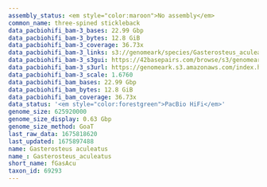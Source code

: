 ```yaml
---
assembly_status: <em style="color:maroon">No assembly</em>
common_name: three-spined stickleback
data_pacbiohifi_bam-3_bases: 22.99 Gbp
data_pacbiohifi_bam-3_bytes: 12.8 GiB
data_pacbiohifi_bam-3_coverage: 36.73x
data_pacbiohifi_bam-3_links: s3://genomeark/species/Gasterosteus_aculeatus/fGasAcu3/genomic_data/pacbio_hifi/<br>
data_pacbiohifi_bam-3_s3gui: https://42basepairs.com/browse/s3/genomeark/species/Gasterosteus_aculeatus/fGasAcu3/genomic_data/pacbio_hifi/
data_pacbiohifi_bam-3_s3url: https://genomeark.s3.amazonaws.com/index.html?prefix=species/Gasterosteus_aculeatus/fGasAcu3/genomic_data/pacbio_hifi/
data_pacbiohifi_bam-3_scale: 1.6760
data_pacbiohifi_bam_bases: 22.99 Gbp
data_pacbiohifi_bam_bytes: 12.8 GiB
data_pacbiohifi_bam_coverage: 36.73x
data_status: '<em style="color:forestgreen">PacBio HiFi</em>'
genome_size: 625920000
genome_size_display: 0.63 Gbp
genome_size_method: GoaT
last_raw_data: 1675818620
last_updated: 1675897488
name: Gasterosteus aculeatus
name_: Gasterosteus_aculeatus
short_name: fGasAcu
taxon_id: 69293
---
```

